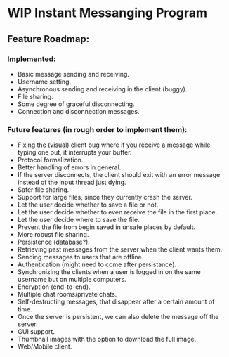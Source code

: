 # WIP Instant Messanging Program

## Feature Roadmap:
### Implemented:
* Basic message sending and receiving.
* Username setting.
* Asynchronous sending and receiving in the client (buggy).
* File sharing.
* Some degree of graceful disconnecting.
* Connection and disconnection messages.

### Future features (in rough order to implement them):
* Fixing the (visual) client bug where if you receive a message while typing one out, it interrupts your buffer.
* Protocol formalization.
* Better handling of errors in general.
 * If the server disconnects, the client should exit with an error message instead of the input thread just dying.
* Safer file sharing.
 * Support for large files, since they currently crash the server.
 * Let the user decide whether to save a file or not.
 * Let the user decide whether to even receive the file in the first place.
 * Let the user decide where to save the file.
 * Prevent the file from begin saved in unsafe places by default.
* More robust file sharing.
* Persistence (database?).
 * Retrieving past messages from the server when the client wants them.
 * Sending messages to users that are offline.
* Authentication (might need to come after persistance).
* Synchronizing the clients when a user is logged in on the same username but on multiple computers.
* Encryption (end-to-end).
* Multiple chat rooms/private chats.
* Self-destructing messages, that disappear after a certain amount of time.
 * Once the server is persistent, we can also delete the message off the server.
* GUI support.
* Thumbnail images with the option to download the full image.
* Web/Mobile client.

